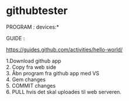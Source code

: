 # githubtester

PROGRAM : 
devices:*

GUIDE :

https://guides.github.com/activities/hello-world/  

1.Download github app  
2. Copy fra web side  
3. Åbn program fra github app med VS  
4. Gem changes  
5. COMMIT changes  
6. PULL hvis det skal uploades til web serveren.  
